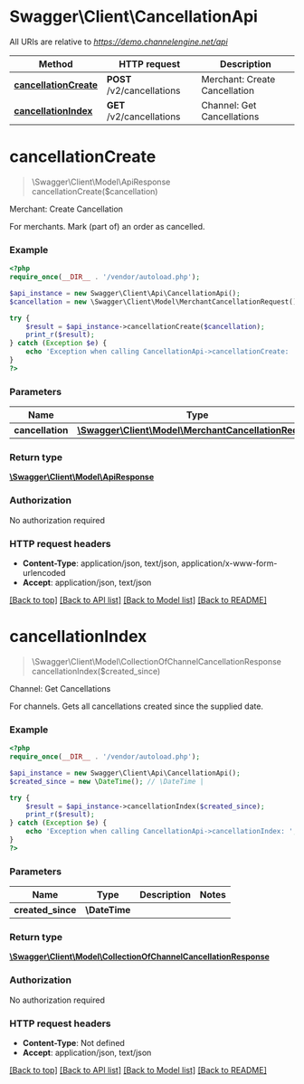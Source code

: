 # Swagger\Client\CancellationApi

All URIs are relative to *https://demo.channelengine.net/api*

Method | HTTP request | Description
------------- | ------------- | -------------
[**cancellationCreate**](CancellationApi.md#cancellationCreate) | **POST** /v2/cancellations | Merchant: Create Cancellation
[**cancellationIndex**](CancellationApi.md#cancellationIndex) | **GET** /v2/cancellations | Channel: Get Cancellations


# **cancellationCreate**
> \Swagger\Client\Model\ApiResponse cancellationCreate($cancellation)

Merchant: Create Cancellation

For merchants.    Mark (part of) an order as cancelled.

### Example
```php
<?php
require_once(__DIR__ . '/vendor/autoload.php');

$api_instance = new Swagger\Client\Api\CancellationApi();
$cancellation = new \Swagger\Client\Model\MerchantCancellationRequest(); // \Swagger\Client\Model\MerchantCancellationRequest | 

try {
    $result = $api_instance->cancellationCreate($cancellation);
    print_r($result);
} catch (Exception $e) {
    echo 'Exception when calling CancellationApi->cancellationCreate: ', $e->getMessage(), PHP_EOL;
}
?>
```

### Parameters

Name | Type | Description  | Notes
------------- | ------------- | ------------- | -------------
 **cancellation** | [**\Swagger\Client\Model\MerchantCancellationRequest**](../Model/\Swagger\Client\Model\MerchantCancellationRequest.md)|  |

### Return type

[**\Swagger\Client\Model\ApiResponse**](../Model/ApiResponse.md)

### Authorization

No authorization required

### HTTP request headers

 - **Content-Type**: application/json, text/json, application/x-www-form-urlencoded
 - **Accept**: application/json, text/json

[[Back to top]](#) [[Back to API list]](../../README.md#documentation-for-api-endpoints) [[Back to Model list]](../../README.md#documentation-for-models) [[Back to README]](../../README.md)

# **cancellationIndex**
> \Swagger\Client\Model\CollectionOfChannelCancellationResponse cancellationIndex($created_since)

Channel: Get Cancellations

For channels.    Gets all cancellations created since the supplied date.

### Example
```php
<?php
require_once(__DIR__ . '/vendor/autoload.php');

$api_instance = new Swagger\Client\Api\CancellationApi();
$created_since = new \DateTime(); // \DateTime | 

try {
    $result = $api_instance->cancellationIndex($created_since);
    print_r($result);
} catch (Exception $e) {
    echo 'Exception when calling CancellationApi->cancellationIndex: ', $e->getMessage(), PHP_EOL;
}
?>
```

### Parameters

Name | Type | Description  | Notes
------------- | ------------- | ------------- | -------------
 **created_since** | **\DateTime**|  |

### Return type

[**\Swagger\Client\Model\CollectionOfChannelCancellationResponse**](../Model/CollectionOfChannelCancellationResponse.md)

### Authorization

No authorization required

### HTTP request headers

 - **Content-Type**: Not defined
 - **Accept**: application/json, text/json

[[Back to top]](#) [[Back to API list]](../../README.md#documentation-for-api-endpoints) [[Back to Model list]](../../README.md#documentation-for-models) [[Back to README]](../../README.md)

